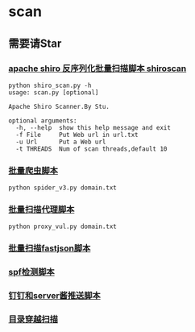 # scan

## 需要请Star

###  [apache shiro 反序列化批量扫描脚本 shiroscan ](https://github.com/Stu2014/scan/blob/master/shiro_scan.py)
```
python shiro_scan.py -h
usage: scan.py [optional]

Apache Shiro Scanner.By Stu.

optional arguments:
  -h, --help  show this help message and exit
  -f File     Put Web url in url.txt
  -u Url      Put a Web url
  -t THREADS  Num of scan threads,default 10

```
### [批量爬虫脚本](https://github.com/Stu2014/scan/blob/master/spider_v3.py)

```
python spider_v3.py domain.txt
```
### [批量扫描代理脚本](https://github.com/Stu2014/scan/blob/master/proxy_vul.py)

```
python proxy_vul.py domain.txt
```
### [批量扫描fastjson脚本](https://github.com/Stu2014/scan/blob/master/fastjson_rce.py)

### [spf检测脚本](https://github.com/Stu2014/scan/blob/master/spfcheck.py)

### [钉钉和server酱推送脚本](https://github.com/Stu2014/scan/blob/master/push.py)

### [目录穿越扫描](https://github.com/Stu2014/scan/blob/master/dirvuln.py)

